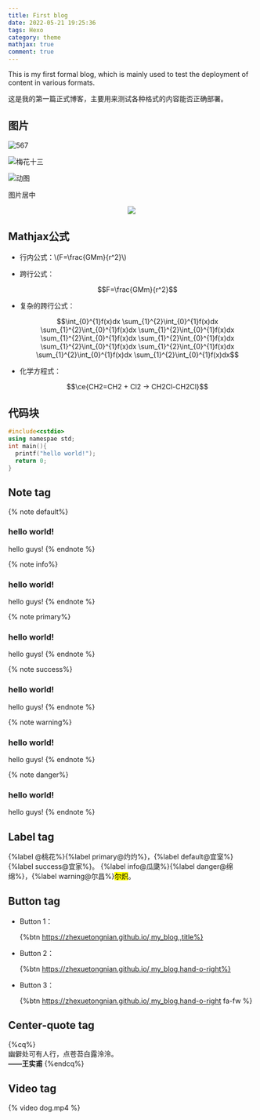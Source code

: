 ```yaml
---
title: First blog
date: 2022-05-21 19:25:36
tags: Hexo
category: theme
mathjax: true
comment: true
---
```


This is my first formal blog, which is mainly used to test the deployment of content in various formats.

这是我的第一篇正式博客，主要用来测试各种格式的内容能否正确部署。

<!--more-->

## 图片
![567](first-blog/567_6.jpg)

![梅花十三](first-blog/13_3-16534500390181.jpg)

![动图](first-blog/mona-loading-default-16534500425902.gif)

图片居中
<div align="center">
    <img src="first-blog/mona-loading-default-16534500425902.gif"></img>
</div>

## Mathjax公式

- 行内公式：\\(F=\frac{GMm}{r^2}\\)

- 跨行公式：
  
  $$F=\frac{GMm}{r^2}$$
  
- 复杂的跨行公式：
  
  $$\int_{0}^{1}f(x)dx \sum_{1}^{2}\int_{0}^{1}f(x)dx \sum_{1}^{2}\int_{0}^{1}f(x)dx \sum_{1}^{2}\int_{0}^{1}f(x)dx \sum_{1}^{2}\int_{0}^{1}f(x)dx \sum_{1}^{2}\int_{0}^{1}f(x)dx \sum_{1}^{2}\int_{0}^{1}f(x)dx \sum_{1}^{2}\int_{0}^{1}f(x)dx \sum_{1}^{2}\int_{0}^{1}f(x)dx \sum_{1}^{2}\int_{0}^{1}f(x)dx$$
  
- 化学方程式：
  
  $$\ce{CH2=CH2 + Cl2 → CH2Cl-CH2Cl}$$

## 代码块

```c++
#include<cstdio>
using namespae std;
int main(){
  printf("hello world!");
  return 0;
}
```

## Note tag


{% note default%}
### hello world!
hello guys!
{% endnote %}



{% note info%}
### hello world!
hello guys!
{% endnote %}



{% note primary%}
### hello world!
hello guys!
{% endnote %}



{% note success%}
### hello world!
hello guys!
{% endnote %}



{% note warning%}
### hello world!
hello guys!
{% endnote %}



{% note danger%}
### hello world!
hello guys!
{% endnote %}


## Label tag

{%label @桃花%}{%label primary@灼灼%}，{%label default@宜室%}{%label success@宜家%}。
{%label info@瓜瓞%}{%label danger@绵绵%}，{%label warning@尔昌%}<mark>尔炽</mark>。


## Button tag

- Button 1：


  {%btn https://zhexuetongnian.github.io/,my_blog,,title%}


- Button 2：


  {%btn https://zhexuetongnian.github.io/,my_blog,hand-o-right%}


- Button 3：


  {%btn https://zhexuetongnian.github.io/,my_blog,hand-o-right fa-fw %}


## Center-quote tag

{%cq%}  
幽僻处可有人行，点苍苔白露泠泠。<br><strong>——王实甫</strong>
{%endcq%}


## Video tag

{% video dog.mp4 %}

